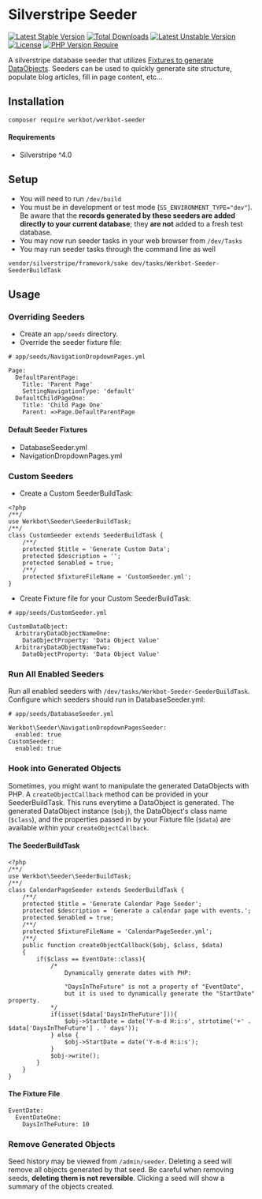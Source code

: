 # Silverstripe Seeder
[![Latest Stable Version](http://poser.pugx.org/werkbot/werkbot-seeder/v)](https://packagist.org/packages/werkbot/werkbot-seeder) [![Total Downloads](http://poser.pugx.org/werkbot/werkbot-seeder/downloads)](https://packagist.org/packages/werkbot/werkbot-seeder) [![Latest Unstable Version](http://poser.pugx.org/werkbot/werkbot-seeder/v/unstable)](https://packagist.org/packages/werkbot/werkbot-seeder) [![License](http://poser.pugx.org/werkbot/werkbot-seeder/license)](https://packagist.org/packages/werkbot/werkbot-seeder) [![PHP Version Require](http://poser.pugx.org/werkbot/werkbot-seeder/require/php)](https://packagist.org/packages/werkbot/werkbot-seeder)

A silverstripe database seeder that utilizes [Fixtures to generate DataObjects](https://docs.silverstripe.org/en/4/developer_guides/testing/fixtures/). Seeders can be used to quickly generate site structure, populate blog articles, fill in page content, etc...

## Installation
```
composer require werkbot/werkbot-seeder
```

#### Requirements
- Silverstripe ^4.0

## Setup
- You will need to run `/dev/build`
- You must be in development or test mode (`SS_ENVIRONMENT_TYPE="dev"`). Be aware that the **records generated by these seeders are added directly to your current database**; they **are not** added to a fresh test database.
- You may now run seeder tasks in your web browser from `/dev/Tasks`
- You may run seeder tasks through the command line as well
```
vendor/silverstripe/framework/sake dev/tasks/Werkbot-Seeder-SeederBuildTask
```

## Usage

### Overriding Seeders
- Create an `app/seeds` directory.
- Override the seeder fixture file:

```
# app/seeds/NavigationDropdownPages.yml

Page:
  DefaultParentPage:
    Title: 'Parent Page'
    SettingNavigationType: 'default'
  DefaultChildPageOne:
    Title: 'Child Page One'
    Parent: =>Page.DefaultParentPage
```

#### Default Seeder Fixtures
- DatabaseSeeder.yml
- NavigationDropdownPages.yml
		    
### Custom Seeders
- Create a Custom SeederBuildTask:

```
<?php
/**/
use Werkbot\Seeder\SeederBuildTask;
/**/
class CustomSeeder extends SeederBuildTask {
	/**/
	protected $title = 'Generate Custom Data';
	protected $description = '';
	protected $enabled = true;
	/**/
	protected $fixtureFileName = 'CustomSeeder.yml';
}
```
- Create Fixture file for your Custom SeederBuildTask:

```
# app/seeds/CustomSeeder.yml

CustomDataObject:
  ArbitraryDataObjectNameOne:
    DataObjectProperty: 'Data Object Value'
  ArbitraryDataObjectNameTwo:
    DataObjectProperty: 'Data Object Value'
```

### Run All Enabled Seeders
Run all enabled seeders with `/dev/tasks/Werkbot-Seeder-SeederBuildTask`. Configure which seeders should run in DatabaseSeeder.yml:

```
# app/seeds/DatabaseSeeder.yml

Werkbot\Seeder\NavigationDropdownPagesSeeder:
  enabled: true
CustomSeeder:
  enabled: true
```

### Hook into Generated Objects
Sometimes, you might want to manipulate the generated DataObjects with PHP. A `createObjectCallback` method can be provided in your SeederBuildTask. This runs everytime a DataObject is generated. The generated DataObject instance (`$obj`), the DataObject's class name (`$class`), and the properties passed in by your Fixture file (`$data`) are available within your `createObjectCallback`.

#### The SeederBuildTask
```
<?php
/**/
use Werkbot\Seeder\SeederBuildTask;
/**/
class CalendarPageSeeder extends SeederBuildTask {
	/**/
	protected $title = 'Generate Calendar Page Seeder';
	protected $description = 'Generate a calendar page with events.';
	protected $enabled = true;
	/**/
	protected $fixtureFileName = 'CalendarPageSeeder.yml';
	/**/
	public function createObjectCallback($obj, $class, $data)
	{
		if($class == EventDate::class){
			/*
				Dynamically generate dates with PHP:

				"DaysInTheFuture" is not a property of "EventDate",
				but it is used to dynamically generate the "StartDate" property.
			*/
			if(isset($data['DaysInTheFuture'])){
				$obj->StartDate = date('Y-m-d H:i:s', strtotime('+' . $data['DaysInTheFuture'] . ' days'));
			} else {
				$obj->StartDate = date('Y-m-d H:i:s');
			}
			$obj->write();
		}
	}
} 
```
#### The Fixture File
```
EventDate:
  EventDateOne:
    DaysInTheFuture: 10
```

### Remove Generated Objects
Seed history may be viewed from `/admin/seeder`. Deleting a seed will remove all objects generated by that seed. Be careful when removing seeds, **deleting them is not reversible**. Clicking a seed will show a summary of the objects created.
